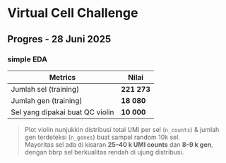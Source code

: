 ﻿# Virtual Cell Challenge
## Progres - 28 Juni 2025

### simple EDA
| Metrics | Nilai |
|--------|-------|
| Jumlah sel (training) | **221 273** |
| Jumlah gen (training) | **18 080** |
| Sel yang dipakai buat QC violin | **10 000** |

> Plot violin nunjukkin distribusi total UMI per sel (`n_counts`) & jumlah gen terdeteksi (`n_genes`) buat sampel random 10k sel.  
> Mayoritas sel ada di kisaran **25–40 k UMI counts** dan **8–9 k gen**, dengan bbrp sel berkualitas rendah di ujung distribusi.
